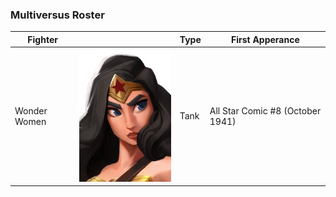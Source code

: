 ### Multiversus Roster

| Fighter      |                                                                      | Type | First Apperance                  |
|--------------|----------------------------------------------------------------------|------|----------------------------------|
| Wonder Women | ![Wonder Woman](/assets/images/prj_multiversus/001_wonder_woman.jpg) | Tank | All Star Comic #8 (October 1941) |
